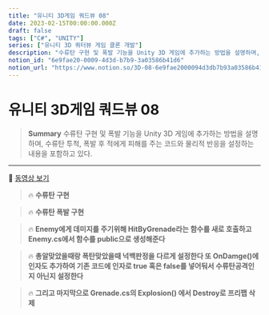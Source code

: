 ```yaml
---
title: "유니티 3D게임 쿼드뷰 08"
date: 2023-02-15T00:00:00.000Z
draft: false
tags: ["C#", "UNITY"]
series: ["유니티 3D 쿼터뷰 게임 클론 개발"]
description: "수류탄 구현 및 폭발 기능을 Unity 3D 게임에 추가하는 방법을 설명하며, 수류탄 투척, 폭발 후 적에게 피해를 주는 코드와 물리적 반응을 설정하는 내용을 포함하고 있다."
notion_id: "6e9fae20-0009-4d3d-b7b9-3a03586b41d6"
notion_url: "https://www.notion.so/3D-08-6e9fae2000094d3db7b93a03586b41d6"
---
```


# 유니티 3D게임 쿼드뷰 08

> **Summary**
> 수류탄 구현 및 폭발 기능을 Unity 3D 게임에 추가하는 방법을 설명하며, 수류탄 투척, 폭발 후 적에게 피해를 주는 코드와 물리적 반응을 설정하는 내용을 포함하고 있다.

---

🎥 [동영상 보기](https://www.youtube.com/watch?v=FyJYWRIq0Ss&list=PLO-mt5Iu5TeYkrBzWKuTCl6IUm_bA6BKy&index=10)

> 🔥 **수류탄 구현**

> 🔥 **수류탄 폭발 구현**

> 🔥 **Enemy에게 데미지를 주기위해 HitByGrenade라는 함수를 새로 호출하고 Enemy.cs에서 함수를 public으로 생성해준다**

> 🔥 **총알맞았을때랑 폭탄맞았을때 넉백판정을 다르게 설정한다
또 OnDamge()에 인자도 추가하여 기존 코드에 인자로 true 혹은 false를 넣어둬서 수류탄공격인지 아닌지 설정한다**

> 🔥 **그리고 마지막으로 Grenade.cs의 Explosion() 에서 Destroy로 프리팹 삭제**

